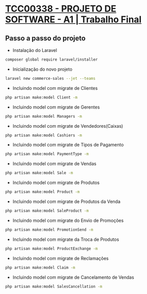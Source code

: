 # [TCC00338 - PROJETO DE SOFTWARE - A1 | Trabalho Final](https://classroom.google.com/u/1/c/MTIxMTY2OTI0MTkw/a/MTUwMzAyNzIyNDQ5/details)

## Passo a passo do projeto
* Instalação do Laravel
```sh
composer global require laravel/installer
```
* Inicialização do novo projeto
```sh
laravel new commerce-sales --jet --teams
```
* Incluindo model com migrate de Clientes
```sh
php artisan make:model Client -m
```
* Incluindo model com migrate de Gerentes
```sh
php artisan make:model Managers -m
```
* Incluindo model com migrate de Vendedores(Caixas)
```sh
php artisan make:model Cashiers -m
```
* Incluindo model com migrate de Tipos de Pagamento
```sh
php artisan make:model PaymentType -m
```
* Incluindo model com migrate de Vendas
```sh
php artisan make:model Sale -m
```
* Incluindo model com migrate de Produtos
```sh
php artisan make:model Product -m
```
* Incluindo model com migrate de Produtos da Venda
```sh
php artisan make:model SaleProduct -m
```
* Incluindo model com migrate do Envio de Promoções
```sh
php artisan make:model PromotionSend -m
```
* Incluindo model com migrate da Troca de Produtos
```sh
php artisan make:model ProductExchange -m
```
* Incluindo model com migrate de Reclamações
```sh
php artisan make:model Claim -m
```
* Incluindo model com migrate de Cancelamento de Vendas
```sh
php artisan make:model SalesCancellation -m
```